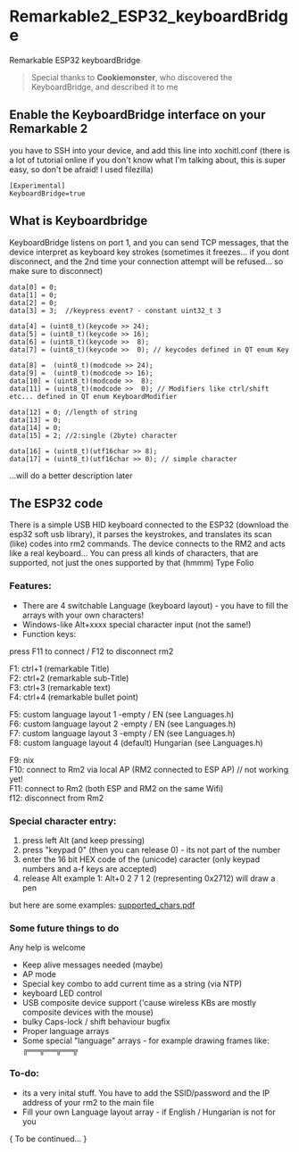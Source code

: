 # Remarkable2_ESP32_keyboardBridge
Remarkable ESP32 keyboardBridge

> Special thanks to **Cookiemonster**, who discovered the KeyboardBridge, and described it to me

## Enable the KeyboardBridge interface on your Remarkable 2

you have to SSH into your device, and add this line into 
xochitl.conf
(there is a lot of tutorial online if you don't know what I'm talking about, this is super easy, so don't be afraid! I used filezilla)

```
[Experimental]
KeyboardBridge=true
```

## What is Keyboardbridge

KeyboardBridge listens on port 1, and you can send TCP messages, that the device interpret as keyboard key strokes
(sometimes it freezes... if you dont disconnect, and the 2nd time your connection attempt will be refused... so make sure to disconnect)

```
data[0] = 0;
data[1] = 0;
data[2] = 0;
data[3] = 3;  //keypress event? - constant uint32_t 3

data[4] = (uint8_t)(keycode >> 24);
data[5] = (uint8_t)(keycode >> 16);
data[6] = (uint8_t)(keycode >>  8);
data[7] = (uint8_t)(keycode >>  0); // keycodes defined in QT enum Key

data[8] =  (uint8_t)(modcode >> 24);
data[9] =  (uint8_t)(modcode >> 16);
data[10] = (uint8_t)(modcode >>  8);
data[11] = (uint8_t)(modcode >>  0); // Modifiers like ctrl/shift etc... defined in QT enum KeyboardModifier 

data[12] = 0; //length of string
data[13] = 0;
data[14] = 0;
data[15] = 2; //2:single (2byte) character

data[16] = (uint8_t)(utf16char >> 8);
data[17] = (uint8_t)(utf16char >> 0); // simple character
```
...will do a better description later

## The ESP32 code

There is a simple USB HID keyboard connected to the ESP32 (download the esp32 soft usb library), 
it parses the keystrokes, and translates its scan (like) codes into rm2 commands.
The device connects to the RM2 and acts like a real keyboard... You can press all kinds of characters, that are supported, not just the ones supported by that (hmmm) Type Folio

### Features:

* There are 4 switchable Language (keyboard layout) - you have to fill the arrays with your own characters!
* Windows-like Alt+xxxx special character input (not the same!)
* Function keys:

press F11 to connect / F12 to disconnect rm2

F1: ctrl+1 (remarkable Title)  
F2: ctrl+2 (remarkable sub-Title)  
F3: ctrl+3 (remarkable text)  
F4: ctrl+4 (remarkable bullet point)  

F5: custom language layout 1 -empty / EN  (see Languages.h)  
F6: custom language layout 2 -empty / EN  (see Languages.h)  
F7: custom language layout 3 -empty / EN  (see Languages.h)  
F8: custom language layout 4 (default) Hungarian (see Languages.h)  

F9: nix  
F10: connect to Rm2 via local AP (RM2 connected to ESP AP) // not working yet!  
F11: connect to Rm2 (both ESP and RM2 on the same Wifi)  
f12: disconnect from Rm2

### Special character entry:
1. press left Alt (and keep pressing)
2. press "keypad 0" (then you can release 0) - its not part of the number
3. enter the 16 bit HEX code of the (unicode) caracter (only keypad numbers and a-f keys are accepted) 
4. release Alt
example 1: Alt+0 2 7 1 2 (representing 0x2712) will draw a pen

but here are some examples:
[supported_chars.pdf](https://github.com/Dudlushka/Remarkable2_ESP32_keyboardBridge/files/11455525/supported_chars.pdf)

### Some future things to do
Any help is welcome

* Keep alive messages needed (maybe)
* AP mode
* Special key combo to add current time as a string (via NTP)
* keyboard LED control 
* USB composite device support ('cause wireless KBs are mostly composite devices with the mouse)
* bulky Caps-lock / shift behaviour bugfix
* Proper language arrays
* Some special "language" arrays - for example drawing frames like: ╔══╦══╦══╦

### To-do:
* its a very inital stuff. You have to add the SSID/password and the IP address of your rm2 to the main file
* Fill your own Language layout array - if English / Hungarian is not for you

{ To be continued... }








